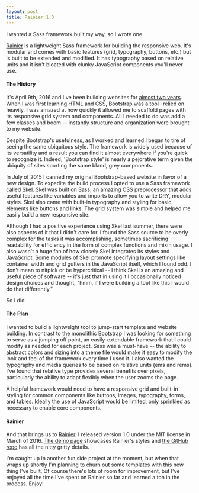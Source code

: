 ```yaml
---
layout: post
title: Rainier 1.0
---
```


I wanted a Sass framework built my way, so I wrote one. 

[Rainier](http://ryanmadden.net/rainier/) is a lightweight Sass framework for building the responsive web. It's modular and comes with basic features (grid, typography, buttons, etc.) but is built to be extended and modified. It has typography based on relative units and it isn't bloated with clunky JavaScript components you'll never use.

#### The History ####

It's April 9th, 2016 and I've been building websites for [almost two years](http://ryanmadden.net/posts/One-Year-Later). When I was first learning HTML and CSS, Bootstrap was a tool I relied on heavily. I was amazed at how quickly it allowed me to scaffold pages with its responsive grid system and components. All I needed to do was add a few classes and boom -- instantly structure and organization were brought to my website.

Despite Bootstrap's usefulness, as I worked and learned I began to tire of seeing the same ubiquitous style. The framework is widely used because of its versatility and a result you can find it almost everywhere if you're quick to recognize it. Indeed, 'Bootstrap style' is nearly a pejorative term given the ubiquity of sites sporting the same bland, grey components.

In July of 2015 I canned my original Bootstrap-based website in favor of a new design. To expedite the build process I opted to use a Sass framework called [Skel](https://github.com/n33/skel). Skel was built on Sass, an amazing CSS preprocessor that adds useful features like variables and imports to allow you to write DRY, modular styles. Skel also came with built-in typography and styling for basic elements like buttons and links. The grid system was simple and helped me easily build a new responsive site.

Although I had a positive experience using Skel last summer, there were also aspects of it that I didn't care for. I found the Sass source to be overly complex for the tasks it was accomplishing, sometimes sacrificing readability for efficiency in the form of complex functions and mixin usage. I also wasn't a huge fan of how closely Skel integrates its styles and JavaScript. Some modules of Skel promote specifying layout settings like container width and grid gutters in the JavaScript itself, which I found odd. I don't mean to nitpick or be hypercritical -- I think Skel is an amazing and useful piece of software -- it's just that in using it I occasionally noticed design choices and thought, "hmm, if I were building a tool like this I would do that differently."

So I did.

#### The Plan ####

I wanted to build a lightweight tool to jump-start template and website building. In contrast to the monolithic Bootstrap I was looking for something to serve as a jumping off point, an easily-extendable framework that I could modify as needed for each project. Sass was a must-have -- the ability to abstract colors and sizing into a theme file would make it easy to modify the look and feel of the framework every time I used it. I also wanted the typography and media queries to be based on relative units (ems and rems). I've found that relative type provides several benefits over pixels, particularly the ability to adapt flexibly when the user zooms the page.

A helpful framework would need to have a responsive grid and built-in styling for common components like buttons, images, typography, forms, and tables. Ideally the use of JavaScript would be limited, only sprinkled as necessary to enable core components.

#### Rainier ####

And that brings us to [Rainier](http://ryanmadden.net/rainier/). I released version 1.0 under the MIT license in March of 2016. [The demo page](http://ryanmadden.net/rainier/) showcases Rainier's styles and [the GitHub repo](https://github.com/ryanmadden/rainier) has all the nitty gritty details.


I'm caught up in another fun side project at the moment, but when that wraps up shortly I'm planning to churn out some templates with this new thing I've built. Of course there's lots of room for improvement, but I've enjoyed all the time I've spent on Rainier so far and learned a ton in the process. Enjoy!